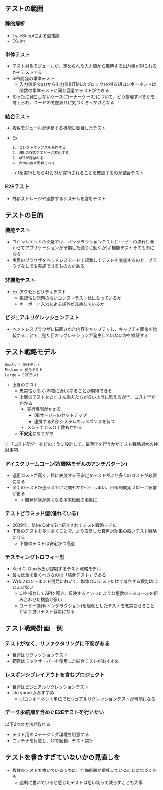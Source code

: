 ## テストの範囲

### 静的解析

- TypeScriptによる型推論
- ESLint

### 単体テスト

- テスト対象モジュールが、定められた入力値から期待する出力値が得られるかをテストする
- SPA開発の単体テスト
    - 入力値(Props)から出力値(HTMLのブロック)を得るUIコンポーネントは関数の単体テストと同じ容量でテストができる
- めったに発生しないケース(コーナーケース)について、どう処理すべきかを考えられ、コードの考慮漏れに気づくきっかけとなる

### 結合テスト

- 複数モジュールが連動する機能に着目したテスト
- Ex.
    
    ```
    1. セレクトボックスを操作する
    2. URLの検索クエリーが変化する
    3. APIが呼ばれる
    4. 表示内容が更新される
    ```
    
    → 1を実行したら4(2, 3)が実行されることを確認するのが結合テスト
    

### E2Eテスト

- 外部ストレージや連携するシステムを含むテスト

## テストの目的

### 機能テスト

- フロントエンドの文脈では、インタラクションテスト(ユーザーの操作に合わせてアプリケーションが予期した通りに動くか)が機能テストそのものになる
- 実際のブラウザをヘッドレスモードで起動してテストを実施するのと、ブラウザなしでも実施できるものとがある

### 非機能テスト

- Ex. アクセシビリティテスト
    - 視認性に問題のないコンストラスト比になっているか
    - キーボード入力による操作が充実しているか

### ビジュアルリグレッションテスト

- ヘッドレスブラウザに描画された内容をキャプチャし、キャプチャ画像を比較することで、見た目のリグレッションが発生していないかを検証する

## テスト戦略モデル

```
Small = 単体テスト
Medium = 結合テスト
Large = E2Eテスト
```


- 上層のテスト
    - 忠実性が高く(本物に近い)なることが期待できる
    - 上層のテストをたくさん揃えた方が良いように思えるが**、コスト**がかかる
        - 実行時間がかかる
            - DBサーバーのセットアップ
            - 連携する外部システムのレスポンスを待つ
        - メンテナンスの工数もかかる
    - **不安定**になりがち

<aside>
💡 「コスト配分」をどのように設計して、最適化を行うかがテスト戦略最大の検討事項

</aside>

### アイスクリームコーン型(戦略モデルのアンチパターン)


- 運用コストが高く、稀に失敗する不安定なテストがより多くのコストが必要になる
- 全てのテストが通るまでに時間もかかってしまい、日常的開発フローに影響が出る
    - → 開発体験が悪くなる本末転倒の事態に

### テストピラミッド型(優れている)


- 2009年、Mike Cohn氏に紹介されてテスト戦略モデル
- 下層のテストを多く書くことで、より安定した費用対効果の高いテスト戦略になる
    - 下層のテストは安定かつ高速

### テスティングトロフィー型


- Kent C. Dodds氏が提唱するテスト戦略モデル
- 最も比重を置くべきなのは「結合テスト」である
- Webフロントエンド開発において、単体のUIテストだけで成立する機能はほとんどない
    - UIを操作してAPIを叩き、反映するといったような複数のモジュールを組み合わせた機能が多い
    - ユーザー操作(インタラクション)を起点としたテストを充実させることがより良いテスト戦略になる

## テスト戦略計画一例

### テストがなく、リファクタリングに不安がある

- 目的はリグレッションテスト
- 範囲はモックサーバーを使用した結合テストがおすすめ

### レスポンシブレイアウトを含むプロジェクト

- 目的はビジュアルリグレッションテスト
- storybookがおすすめ
    - UIコンポーネント単位でビジュアルリグレッションテストが可能になる

### データ永続層を含めたE2Eテストを行いたい

以下2つの方法が取れる

- テスト用のステージング環境を用意する
- コンテナを用意し、CIで起動、テスト実行

## テストを書きすぎていないかの見直しを

- 複数のテストを書いているうちに、守備範囲が重複していることに気づくかも
    - 過剰に書いていると感じたテストは思い切って減らすことも大事